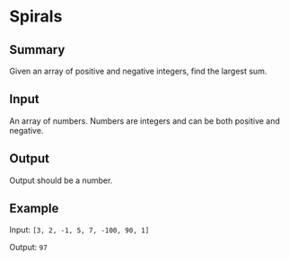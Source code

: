 # Spirals

## Summary

Given an array of positive and negative integers, find the largest sum.

## Input

An array of numbers. Numbers are integers and can be both positive and negative.

## Output

Output should be a number.

## Example

Input: `[3, 2, -1, 5, 7, -100, 90, 1]`

Output: `97`
